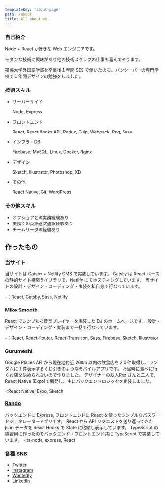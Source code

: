 ```yaml
---
templateKey: 'about-page'
path: /about
title: All about me.
---
```


### 自己紹介

Node + React が好きな Web エンジニアです。

モダンな技術に興味があり他の技術スタックの仕事も喜んでやります。

獨協大学外国語学部を卒業後１年間 SES で働いたのち、バンクーバーの専門学校で１年間デザインの勉強をしました。

### 技術スキル

- サーバーサイド

  Node, Express

- フロントエンド

  React, React Hooks API, Redux, Gulp, Webpack, Pug, Sass

- インフラ・DB

  Firebase, MySQL, Linux, Docker, Nginx

- デザイン

  Sketch, Illustrator, Photoshop, XD

- その他

  React Native, Git, WordPress

### その他スキル

- オフショアとの実務経験あり
- 実務での英語逐次通訳経験あり
- チームリーダの経験あり

## 作ったもの

### 当サイト

当サイトは Gatsby + Netlify CMS で実装しています。
Gatsby は React ベースの静的サイト構築ライブラリで、Netlify にてホスティングしています。
当サイトの設計・デザイン・コーディング・実装を私自身で行なっています。

-：React, Gatsby, Sass, Netlify

### [Mike Smooth](https://mike-smooth-233117.firebaseapp.com/)

React でシンプルな音楽プレイヤーを実装した DJ のホームページです。
設計・デザイン・コーディング・実装まで一括で行なっています。

-：React, React-Router, React-Transition, Sass, Firebase, Sketch, Illustrator

### Gurumeshi

Google Places API から現在地付近 200m 以内の飲食店を２０件取得し、ランダムに１件表示するくじ引きのようなモバイルアプリです。
お昼時に食べに行くお店を決められないので作りました。
デザイナーの友人[Reo さん]()と二人で, React Native (Expo)で開発し、主にバックエンドロジックを実装しました。

-:React Native, Expo, Sketch

### [Rando](https://github.com/yikeda6616/rando)

バックエンドに Express, フロントエンドに React を使ったシンプルなパスワードジェネレーターアプリです。
React から API リクエストを送り返ってきた json データを React Hooks で State に格納し表示しています。
TypeScript の練習用に作ったのでバックエンド・フロントエンド共に TypeScript で実装しています。
-:ts-node, express, React

### 各種 SNS

- [Twitter](https://twitter.com/yikeda6616)
- [Instagram](https://www.instagram.com/yikeda6616/)
- [Wantedly](https://www.wantedly.com/users/18237225)
- [LinkedIn](https://www.linkedin.com/in/yasushi-ikeda-0aa72b153/)

